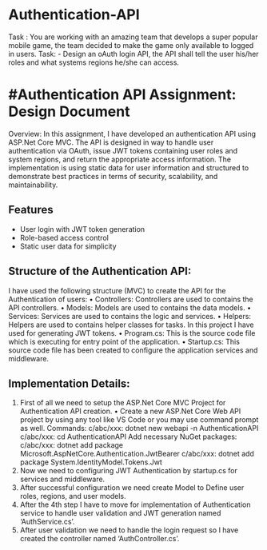 # Authentication-API
Task : You are working with an amazing team that develops a super popular mobile game, the team decided to  make the game only available to logged in users. Task: - Design an oAuth login API, the API shall tell the user his/her roles and what systems regions  he/she can access.

#Authentication API Assignment: Design Document
=================================================
Overview:
In this assignment, I have developed an authentication API using ASP.Net Core MVC. The API is designed in way to handle user authentication via OAuth, issue JWT tokens containing user roles and system regions, and return the appropriate access information. The implementation is using static data for user information and structured to demonstrate best practices in terms of security, scalability, and maintainability. 

## Features
- User login with JWT token generation
- Role-based access control
- Static user data for simplicity
  
## Structure of the Authentication API:
I have used the following structure (MVC) to create the API for the Authentication of users: 
•	Controllers: Controllers are used to contains the API controllers.
•	Models: Models are used to contains the data models.
•	Services: Services are used to contains the logic and services.
•	Helpers: Helpers are used to contains helper classes for tasks. In this project I have used for generating JWT tokens.
•	Program.cs:  This is the source code file which is executing for entry point of the application.
•	Startup.cs: This source code file has been created to configure the application services and middleware.

## Implementation Details:
1.	First of all we need to setup the ASP.Net Core MVC Project for Authentication API creation.
•	Create a new ASP.Net Core Web API project by using any tool like VS Code or you may use command prompt as well.
Commands:
c/abc/xxx: dotnet new webapi -n AuthenticationAPI 
c/abc/xxx: cd AuthenticationAPI
Add necessary NuGet packages:
c/abc/xxx: dotnet add package Microsoft.AspNetCore.Authentication.JwtBearer c/abc/xxx: dotnet add package System.IdentityModel.Tokens.Jwt
2.	Now we need to configuring JWT Authentication by startup.cs  for services and middleware.
3.	After successful configuration we need create Model to Define user roles, regions, and user models.
4.	After the 4th step I have to move for implementation of Authentication service to handle user validation and JWT generation named ‘AuthService.cs’.
5.	After user validation we need to handle the login  request so I have created the controller named ‘AuthController.cs’.


